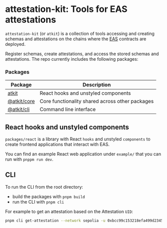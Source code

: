 # attestation-kit: Tools for EAS attestations

`attestation-kit` (or `atkit`) is a collection of tools accessing and creating
schemas and attestations on the chains where the [EAS](https://attest.org/)
contracts are deployed.

Register schemas, create attestations, and access the stored schemas and
attestations. The repo currently includes the following packages:

### Packages

| Package                      | Description                                     |
| ---------------------------- | ----------------------------------------------- |
| [atkit](packages/react)      | React hooks and unstyled components             |
| [@atkit/core](packages/core) | Core functionality shared across other packages |
| [@atkit/cli](packages/cli)   | Command line interface                          |

## React hooks and unstyled components

`packages/react` is a library with React `hooks` and unstyled `components`
to create frontend applications that interact with EAS.

You can find an example React web application under `example/` that you can
run with `pnppm run dev`.

## CLI

To run the CLI from the root directory:

- build the packages with `pnpm build`
- run the CLI with `pnpm cli`

For example to get an attestation based on the Attestation `UID`:

```bash
pnpm cli get-attestation --network sepolia -u 0xbcc99c153218efa499d234598db9ce30d0e9bb8a8ceba557150974e5a2768430
```
